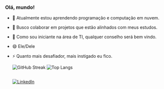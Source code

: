 ### Olá, mundo!

- 🌱 Atualmente estou aprendendo programação e computação em nuvem.
- 👯 Busco colaborar em projetos que estão alinhados com meus estudos.
- 🤔 Como sou iniciante na área de TI, qualquer conselho será bem vindo.
- 😄 Ele/Dele
- ⚡ Quanto mais desafiador, mais instigado eu fico.
  <div>
    
  ![GitHub Streak](https://streak-stats.demolab.com/?user=GabsPere&theme=tokyonight&hide_border=true)
  ![Top Langs](https://github-readme-stats.vercel.app/api/top-langs/?username=GabsPere&theme=tokyonight&hide_border=true)
  </div>
   
  ##
  
  <div>
  
  [![LinkedIn](https://img.shields.io/badge/LinkedIn-000?style=for-the-badge&logo=linkedin&logoColor=0E76A8)](https://www.linkedin.com/in/gabrielfelipedeoliveira/)
  </div>

  
